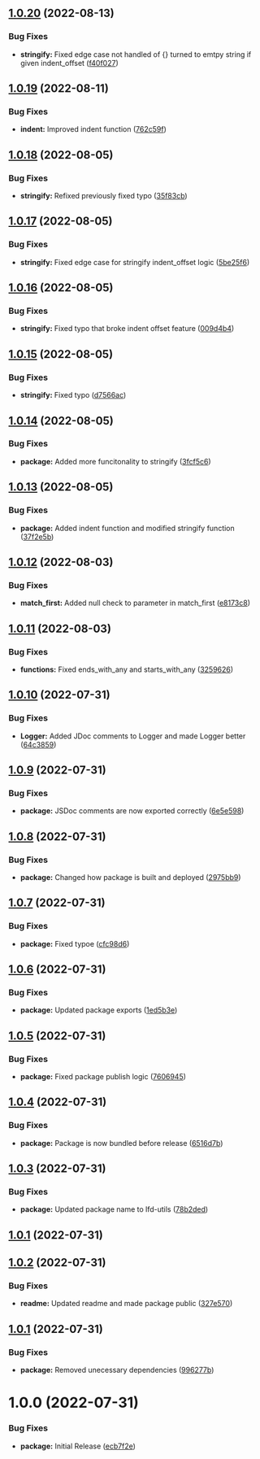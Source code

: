 ## [1.0.20](https://github.com/Luis-Domenech/lfd-utils/compare/v1.0.19...v1.0.20) (2022-08-13)


### Bug Fixes

* **stringify:** Fixed edge case not handled of {} turned to emtpy string if given indent_offset ([f40f027](https://github.com/Luis-Domenech/lfd-utils/commit/f40f02787977d5e86124266323ff503f5a2b2d08))

## [1.0.19](https://github.com/Luis-Domenech/lfd-utils/compare/v1.0.18...v1.0.19) (2022-08-11)


### Bug Fixes

* **indent:** Improved indent function ([762c59f](https://github.com/Luis-Domenech/lfd-utils/commit/762c59f646e40e160df6eaa337d310f4f7c38364))

## [1.0.18](https://github.com/Luis-Domenech/lfd-utils/compare/v1.0.17...v1.0.18) (2022-08-05)


### Bug Fixes

* **stringify:** Refixed previously fixed typo ([35f83cb](https://github.com/Luis-Domenech/lfd-utils/commit/35f83cb8ad03445d8ed0a0614015a4b6349bd978))

## [1.0.17](https://github.com/Luis-Domenech/lfd-utils/compare/v1.0.16...v1.0.17) (2022-08-05)


### Bug Fixes

* **stringify:** Fixed edge case for stringify indent_offset logic ([5be25f6](https://github.com/Luis-Domenech/lfd-utils/commit/5be25f688a187d9c7e6bc6d97f16b754f608ea61))

## [1.0.16](https://github.com/Luis-Domenech/lfd-utils/compare/v1.0.15...v1.0.16) (2022-08-05)


### Bug Fixes

* **stringify:** Fixed typo that broke indent offset feature ([009d4b4](https://github.com/Luis-Domenech/lfd-utils/commit/009d4b41b2134e623241f614997ae99bcba8c17e))

## [1.0.15](https://github.com/Luis-Domenech/lfd-utils/compare/v1.0.14...v1.0.15) (2022-08-05)


### Bug Fixes

* **stringify:** Fixed typo ([d7566ac](https://github.com/Luis-Domenech/lfd-utils/commit/d7566accb5db936f9b1a6b1796b723aa80bbc08e))

## [1.0.14](https://github.com/Luis-Domenech/lfd-utils/compare/v1.0.13...v1.0.14) (2022-08-05)


### Bug Fixes

* **package:** Added more funcitonality to stringify ([3fcf5c6](https://github.com/Luis-Domenech/lfd-utils/commit/3fcf5c64cb37a3dce26bc7ea6fc1b92f8b70a71f))

## [1.0.13](https://github.com/Luis-Domenech/lfd-utils/compare/v1.0.12...v1.0.13) (2022-08-05)


### Bug Fixes

* **package:** Added indent function and modified stringify function ([37f2e5b](https://github.com/Luis-Domenech/lfd-utils/commit/37f2e5b517bbcd1091f827f0ebb79687005b41fe))

## [1.0.12](https://github.com/Luis-Domenech/lfd-utils/compare/v1.0.11...v1.0.12) (2022-08-03)


### Bug Fixes

* **match_first:** Added null check to parameter in match_first ([e8173c8](https://github.com/Luis-Domenech/lfd-utils/commit/e8173c822c80f9b5e5ed1bab3e2a3504a4da781e))

## [1.0.11](https://github.com/Luis-Domenech/lfd-utils/compare/v1.0.10...v1.0.11) (2022-08-03)


### Bug Fixes

* **functions:** Fixed ends_with_any and starts_with_any ([3259626](https://github.com/Luis-Domenech/lfd-utils/commit/3259626b83ae9103c7dcf498240cec7b6ffaaced))

## [1.0.10](https://github.com/Luis-Domenech/lfd-utils/compare/v1.0.9...v1.0.10) (2022-07-31)


### Bug Fixes

* **Logger:** Added JDoc comments to Logger and made Logger better ([64c3859](https://github.com/Luis-Domenech/lfd-utils/commit/64c3859472ac716760d1c8354738796db9d95121))

## [1.0.9](https://github.com/Luis-Domenech/lfd-utils/compare/v1.0.8...v1.0.9) (2022-07-31)


### Bug Fixes

* **package:** JSDoc comments are now exported correctly ([6e5e598](https://github.com/Luis-Domenech/lfd-utils/commit/6e5e598134dce1bf89cb10885bc38c9a5d31b0ca))

## [1.0.8](https://github.com/Luis-Domenech/lfd-utils/compare/v1.0.7...v1.0.8) (2022-07-31)


### Bug Fixes

* **package:** Changed how package is built and deployed ([2975bb9](https://github.com/Luis-Domenech/lfd-utils/commit/2975bb9b4f972703d1cf36df93579ea5b94297d8))

## [1.0.7](https://github.com/Luis-Domenech/lfd-utils/compare/v1.0.6...v1.0.7) (2022-07-31)


### Bug Fixes

* **package:** Fixed typoe ([cfc98d6](https://github.com/Luis-Domenech/lfd-utils/commit/cfc98d60bd05462c90e85e7f0f5e247003f1f1e6))

## [1.0.6](https://github.com/Luis-Domenech/lfd-utils/compare/v1.0.5...v1.0.6) (2022-07-31)


### Bug Fixes

* **package:** Updated package exports ([1ed5b3e](https://github.com/Luis-Domenech/lfd-utils/commit/1ed5b3ef4c59257c5897f9c787ed1a3f4e68737e))

## [1.0.5](https://github.com/Luis-Domenech/lfd-utils/compare/v1.0.4...v1.0.5) (2022-07-31)


### Bug Fixes

* **package:** Fixed package publish logic ([7606945](https://github.com/Luis-Domenech/lfd-utils/commit/760694586cb9db604f4d654afedc4a31a16d69e2))

## [1.0.4](https://github.com/Luis-Domenech/lfd-utils/compare/v1.0.3...v1.0.4) (2022-07-31)


### Bug Fixes

* **package:** Package is now  bundled before release ([6516d7b](https://github.com/Luis-Domenech/lfd-utils/commit/6516d7b3a770d66c8988626eb871f9859b3c5d48))

## [1.0.3](https://github.com/Luis-Domenech/lfd-utils/compare/v1.0.2...v1.0.3) (2022-07-31)


### Bug Fixes

* **package:** Updated package name to lfd-utils ([78b2ded](https://github.com/Luis-Domenech/lfd-utils/commit/78b2ded9b65fcbbb100c4f349bcfbdc0a2d35f69))

## [1.0.1](https://github.com/Luis-Domenech/lfd-utils/compare/v1.0.0...v1.0.1) (2022-07-31)
## [1.0.2](https://github.com/Luis-Domenech/lfd-utils/compare/v1.0.1...v1.0.2) (2022-07-31)


### Bug Fixes

* **readme:** Updated readme and made package public ([327e570](https://github.com/Luis-Domenech/lfd-utils/commit/327e5701c21cc630f696b2c3d735e62062c07e14))

## [1.0.1](https://github.com/Luis-Domenech/lfd-utils/compare/v1.0.0...v1.0.1) (2022-07-31)


### Bug Fixes

* **package:** Removed unecessary dependencies ([996277b](https://github.com/Luis-Domenech/lfd-utils/commit/996277b4079437f3d5a5618df9384322a3e1883f))

# 1.0.0 (2022-07-31)


### Bug Fixes

* **package:** Initial Release ([ecb7f2e](https://github.com/Luis-Domenech/lfd-utils/commit/ecb7f2e9dbc9d6895d9324797b53b740b29786cf))
